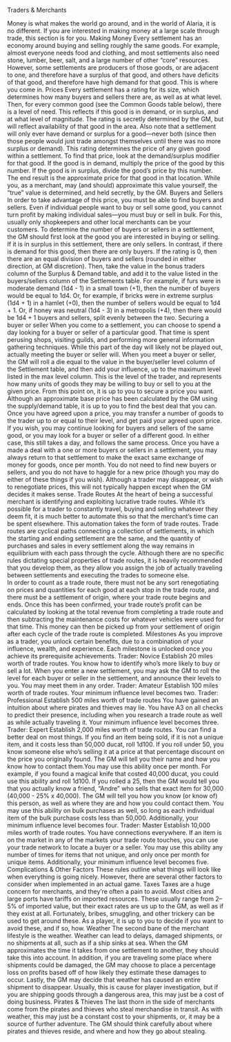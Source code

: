 Traders & Merchants

Money is what makes the world go around, and in the world of Alaria, it is no different. If you are interested in making money at a large scale through trade, this section is for you.
Making Money
Every settlement has an economy around buying and selling roughly the same goods. For example, almost everyone needs food and clothing, and most settlements also need stone, lumber, beer, salt, and a large number of other “core” resources. However, some settlements are producers of those goods, or are adjacent to one, and therefore have a surplus of that good, and others have deficits of that good, and therefore have high demand for that good. This is where you come in.
Prices
Every settlement has a rating for its size, which determines how many buyers and sellers there are, as well as at what level. Then, for every common good (see the Common Goods table below), there is a level of need. This reflects if this good is in demand, or in surplus, and at what level of magnitude. The rating is secretly determined by the GM, but will reflect availability of that good in the area. Also note that a settlement will only ever have demand or surplus for a good—never both (since then those people would just trade amongst themselves until there was no more surplus or demand). This rating determines the price of any given good within a settlement.
To find that price, look at the demand/surplus modifier for that good. If the good is in demand, multiply the price of the good by this number. If the good is in surplus, divide the good’s price by this number. The end result is the approximate price for that good in that location. While you, as a merchant, may (and should) approximate this value yourself, the “true” value is determined, and held secretly, by the GM.
Buyers and Sellers
In order to take advantage of this price, you must be able to find buyers and sellers. Even if individual people want to buy or sell some good, you cannot turn profit by making individual sales—you must buy or sell in bulk. For this, usually only shopkeepers and other local merchants can be your customers.
To determine the number of buyers or sellers in a settlement, the GM should first look at the good you are interested in buying or selling. If it is in surplus in this settlement, there are only sellers. In contrast, if there is demand for this good, then there are only buyers. If the rating is 0, then there are an equal division of buyers and sellers (rounded in either direction, at GM discretion). Then, take the value in the bonus traders column of the Surplus & Demand table, and add it to the value listed in the buyers/sellers column of the Settlements table.
For example, if furs were in moderate demand (1d4 - 1) in a small town (+1), then the number of buyers would be equal to 1d4. Or, for example, if bricks were in extreme surplus (1d4 + 1) in a hamlet (+0), then the number of sellers would be equal to 1d4 + 1. Or, if honey was neutral (1d4 - 3) in a metropolis (+4), then there would be 1d4 + 1 buyers and sellers, split evenly between the two.
Securing a buyer or seller
When you come to a settlement, you can choose to spend a day looking for a buyer or seller of a particular good. That time is spent perusing shops, visiting guilds, and performing more general information gathering techniques. While this part of the day will likely not be played out, actually meeting the buyer or seller will.
When you meet a buyer or seller, the GM will roll a die equal to the value in the buyer/seller level column of the Settlement table, and then add your influence, up to the maximum level listed in the max level column. This is the level of the trader, and represents how many units of goods they may be willing to buy or sell to you at the given price. From this point on, it is up to you to secure a price you want. Although an approximate base price has been calculated by the GM using the supply/demand table, it is up to you to find the best deal that you can. Once you have agreed upon a price, you may transfer a number of goods to the trader up to or equal to their level, and get paid your agreed upon price.
If you wish, you may continue looking for buyers and sellers of the same good, or you may look for a buyer or seller of a different good. In either case, this still takes a day, and follows the same process.
Once you have a made a deal with a one or more buyers or sellers in a settlement, you may always return to that settlement to make the exact same exchange of money for goods, once per month. You do not need to find new buyers or sellers, and you do not have to haggle for a new price (though you may do either of these things if you wish). Although a trader may disappear, or wish to renegotiate prices, this will not typically happen except when the GM decides it makes sense.
Trade Routes
At the heart of being a successful merchant is identifying and exploiting lucrative trade routes. While it’s possible for a trader to constantly travel, buying and selling whatever they deem fit, it is much better to automate this so that the merchant’s time can be spent elsewhere. This automation takes the form of trade routes.
Trade routes are cyclical paths connecting a collection of settlements, in which the starting and ending settlement are the same, and the quantity of purchases and sales in every settlement along the way remains in equilibrium with each pass through the cycle.
Although there are no specific rules dictating special properties of trade routes, it is heavily recommended that you develop them, as they allow you assign the job of actually traveling between settlements and executing the trades to someone else.  
In order to count as a trade route, there must not be any sort renegotiating on prices and quantities for each good at each stop in the trade route, and there must be a settlement of origin, where your trade route begins and ends. Once this has been confirmed, your trade route’s profit can be calculated by looking at the total revenue from completing a trade route and then subtracting the maintenance costs for whatever vehicles were used for that time. This money can then be picked up from your settlement of origin after each cycle of the trade route is completed.
Milestones
As you improve as a trader, you unlock certain benefits, due to a combination of your influence, wealth, and experience. Each milestone is unlocked once you achieve its prerequisite achievements.
Trader: Novice
Establish 20 miles worth of trade routes.
You know how to identify who’s more likely to buy or sell a lot. When you enter a new settlement, you may ask the GM to roll the level for each buyer or seller in the settlement, and announce their levels to you. You may meet them in any order.
Trader: Amateur
Establish 100 miles worth of trade routes.
Your minimum influence level becomes two.
Trader: Professional
Establish 500 miles worth of trade routes
You have gained an intuition about where pirates and thieves may lie. You have A3 on all checks to predict their presence, including when you research a trade route as well as while actually traveling it.
Your minimum influence level becomes three.
Trader: Expert
Establish 2,000 miles worth of trade routes.
You can find a better deal on most things. If you find an item being sold, if it is not a unique item, and it costs less than 50,000 ducat, roll 1d100. If you roll under 50, you know someone else who’s selling it at a price at that percentage discount on the price you originally found. The GM will tell you their name and how you know how to contact them.You may use this ability once per month.
For example, if you found a magical knife that costed 40,000 ducat, you could use this ability and roll 1d100. If you rolled a 25, then the GM would tell you that you actually know a friend, “Andre” who sells that exact item for 30,000 (40,000 - 25% x 40,000). The GM will tell you how you know (or know of) this person, as well as where they are and how you could contact them.
You may use this ability on bulk purchases as well, so long as each individual item of the bulk purchase costs less than 50,000.
Additionally, your minimum influence level becomes four.
Trader: Master
Establish 10,000 miles worth of trade routes.
You have connections everywhere. If an item is on the market in any of the markets your trade route touches, you can use your trade network to locate a buyer or a seller. You may use this ability any number of times for items that not unique, and only once per month for unique items.
Additionally, your minimum influence level becomes five.
Complications & Other Factors
These rules outline what things will look like when everything is going nicely. However, there are several other factors to consider when implemented in an actual game.
Taxes
Taxes are a huge concern for merchants, and they’re often a pain to avoid. Most cities and large ports have tariffs on imported resources. These usually range from 2–5% of imported value, but their exact rates are us up to the GM, as well as if they exist at all. Fortunately, bribes, smuggling, and other trickery can be used to get around these. As a player, it is up to you to decide if you want to avoid these, and if so, how.
Weather
The second bane of the merchant lifestyle is the weather. Weather can lead to delays, damaged shipments, or no shipments at all, such as if a ship sinks at sea. When the GM approximates the time it takes from one settlement to another, they should take this into account. In addition, if you are traveling some place where shipments could be damaged, the GM may choose to place a percentage loss on profits based off of how likely they estimate these damages to occur.
Lastly, the GM may decide that weather has caused an entire shipment to disappear. Usually, this is cause for player investigation, but if you are shipping goods through a dangerous area, this may just be a cost of doing business.
Pirates & Thieves
The last thorn in the side of merchants come from the pirates and thieves who steal merchandise in transit. As with weather, this may just be a constant cost to your shipments, or, it may be a source of further adventure. The GM should think carefully about where pirates and thieves reside, and where and how they go about stealing.
